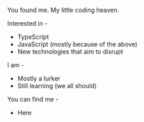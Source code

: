 You found me. My little coding heaven.

Interested in -

- TypeScript
- JavaScript (mostly because of the above)
- New technologies that aim to disrupt

I am -

- Mostly a lurker
- Still learning (we all should)

You can find me -

- Here
